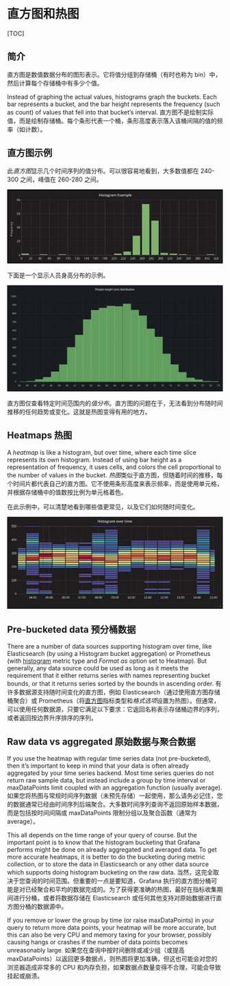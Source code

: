 # 直方图和热图

[TOC]

## 简介

直方图是数值数据分布的图形表示。它将值分组到存储桶（有时也称为 bin）中，然后计算每个存储桶中有多少个值。

Instead of graphing the actual values, histograms graph the buckets. Each bar represents a bucket, and the bar height represents the frequency (such as count) of values that fell into that bucket’s interval.
直方图不是绘制实际值，而是绘制存储桶。每个条形代表一个桶，条形高度表示落入该桶间隔的值的频率（如计数）。

## 直方图示例

此*直方图*显示几个时间序列的值分布。可以很容易地看到，大多数值都在 240-300 之间，峰值在 260-280 之间。

 ![](../../Image/h/heatmap_histogram.png)

下面是一个显示人员身高分布的示例。

 ![](../../Image/h/histogram-example-v8-0.png)

直方图仅查看特定时间范围内的*值分布*。直方图的问题在于，无法看到分布随时间推移的任何趋势或变化。这就是热图变得有用的地方。

## Heatmaps 热图

A *heatmap* is like a histogram, but over time, where each time slice represents  its own histogram. Instead of using bar height as a representation of  frequency, it uses cells, and colors the cell proportional to the number of values in the bucket.
*热图*类似于直方图，但随着时间的推移，每个时间片都代表自己的直方图。它不使用条形高度来表示频率，而是使用单元格，并根据存储桶中的值数按比例为单元格着色。

在此示例中，可以清楚地看到哪些值更常见，以及它们如何随时间变化。

 ![](../../Image/h/heatmap_histogram_over_time.png)

## Pre-bucketed data 预分桶数据

There are a number of data sources supporting histogram over time, like Elasticsearch (by using a Histogram bucket aggregation) or Prometheus (with [histogram](https://prometheus.io/docs/concepts/metric_types/#histogram) metric type and *Format as* option set to Heatmap). But generally, any data source could be used as long as it meets the requirement that it either returns series with names representing bucket bounds, or that it returns series sorted by the bounds in ascending order.
有许多数据源支持随时间变化的直方图，例如 Elasticsearch（通过使用直方图存储桶聚合）或 Prometheus（将[直方图](https://prometheus.io/docs/concepts/metric_types/#histogram)指标类型和*格式选项*设置为热图）。但通常，可以使用任何数据源，只要它满足以下要求：它返回名称表示存储桶边界的序列，或者返回按边界升序排序的序列。

## Raw data vs aggregated 原始数据与聚合数据

If you use the heatmap with regular time series data (not pre-bucketed), then it’s important to keep in mind that your data is often already aggregated by your time series backend. Most time series queries do not return raw sample data, but instead include a group by time interval or maxDataPoints limit coupled with an aggregation function (usually average).
如果您将热图与常规时间序列数据（未预先存储）一起使用，那么请务必记住，您的数据通常已经由时间序列后端聚合。大多数时间序列查询不返回原始样本数据，而是包括按时间间隔或 maxDataPoints 限制分组以及聚合函数（通常为 average）。

This all depends on the time range of your query of course. But the important point is to know that the histogram bucketing that Grafana performs might be done on already aggregated and averaged data. To get more accurate heatmaps, it is better to do the bucketing during metric collection, or to store the data in Elasticsearch or any other data source which supports doing histogram bucketing on the raw data.
当然，这完全取决于您查询的时间范围。但重要的一点是要知道，Grafana 执行的直方图分桶可能是对已经聚合和平均的数据完成的。为了获得更准确的热图，最好在指标收集期间进行分桶，或者将数据存储在  Elasticsearch 或任何其他支持对原始数据进行直方图分桶的数据源中。

If you remove or lower the group by time (or raise maxDataPoints) in your  query to return more data points, your heatmap will be more accurate, but this can also be very CPU and memory taxing for your  browser, possibly causing hangs or crashes if the number of data points becomes unreasonably large.
如果您在查询中按时间删除或减少组（或提高 maxDataPoints）以返回更多数据点，则热图将更加准确，但这也可能会对您的浏览器造成非常多的 CPU 和内存负担，如果数据点数量变得不合理，可能会导致挂起或崩溃。